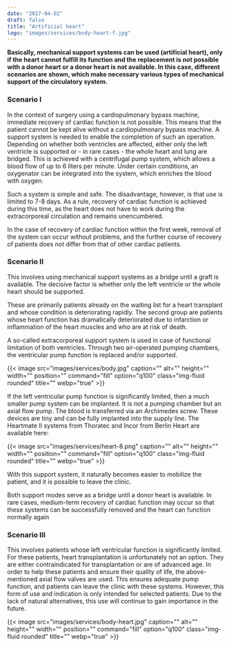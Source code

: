 ```yaml
---
date: "2017-04-02"
draft: false
title: "Artificial heart"
logo: "images/services/body-heart-f.jpg"
---
```


**Basically, mechanical support systems can be used (artificial heart), only if
the heart cannot fulfill its function and the replacement is not possible with a
donor heart or a donor heart is not available. In this case, different scenarios
are shown, which make necessary various types of mechanical support of the
circulatory system.**

### Scenario I

In the context of surgery using a cardiopulmonary bypass machine, immediate recovery of cardiac function is not possible. This means that the patient cannot be kept alive without a cardiopulmonary bypass machine. A support system is needed to enable the completion of such an operation. Depending on whether both ventricles are affected, either only the left ventricle is supported or - in rare cases - the whole heart and lung are bridged. This is achieved with a centrifugal pump system, which allows a blood flow of up to 6 liters per minute. Under certain conditions, an oxygenator can be integrated into the system, which enriches the blood with oxygen.

Such a system is simple and safe. The disadvantage, however, is that use is limited to 7-8 days. As a rule, recovery of cardiac function is achieved during this time, as the heart does not have to work during the extracorporeal circulation and remains unencumbered. 

In the case of recovery of cardiac function within the first week, removal of the system can occur without problems, and the further course of recovery of patients does not differ from that of other cardiac patients.

### Scenario ΙΙ

This involves using mechanical support systems as a bridge until a graft is available. The decisive factor is whether only the left ventricle or the whole heart should be supported.

These are primarily patients already on the waiting list for a heart transplant and whose condition is deteriorating rapidly. The second group are patients whose heart function has dramatically deteriorated due to infarction or inflammation of the heart muscles and who are at risk of death.

A so-called extracorporeal support system is used in case of functional limitation of both ventricles. Through two air-operated pumping chambers, the ventricular pump function is replaced and/or supported.

{{< image src="images/services/body.jpg" caption="" alt="" height="" width="" position="" command="fill" option="q100" class="img-fluid rounded" title="" webp="true" >}}

If the left ventricular pump function is significantly limited, then a much smaller pump system can be implanted. It is not a pumping chamber but an axial flow pump. The blood is transferred via an Archimedes screw. These devices are tiny and can be fully implanted into the supply line. The Heartmate II systems from Thoratec and Incor from Berlin Heart are available here:

{{< image src="images/services/heart-8.png" caption="" alt="" height="" width="" position="" command="fill" option="q100" class="img-fluid rounded" title="" webp="true" >}}

With this support system, it naturally becomes easier to mobilize the patient, and it is possible to leave the clinic.

Both support modes serve as a bridge until a donor heart is available. In rare cases, medium-term recovery of cardiac function may occur so that these systems can be successfully removed and the heart can function normally again

### Scenario ΙΙΙ

This involves patients whose left ventricular function is significantly limited. For these patients, heart transplantation is unfortunately not an option. They are either contraindicated for transplantation or are of advanced age. In order to help these patients and ensure their quality of life, the above-mentioned axial flow valves are used. This ensures adequate pump function, and patients can leave the clinic with these systems. However, this form of use and indication is only intended for selected patients. Due to the lack of natural alternatives, this use will continue to gain importance in the future.

{{< image src="images/services/body-heart.jpg" caption="" alt="" height="" width="" position="" command="fill" option="q100" class="img-fluid rounded" title="" webp="true" >}}
